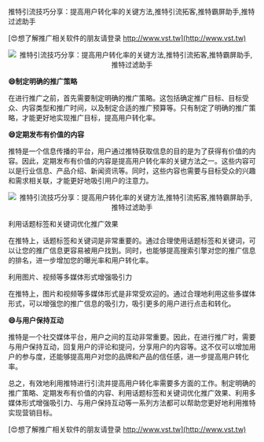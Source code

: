 推特引流技巧分享：提高用户转化率的关键方法,推特引流拓客,推特霸屏助手,推特过滤助手

[😍想了解推广相关软件的朋友请登录 http://www.vst.tw](http://www.vst.tw)

 <center><img src="https://vst.tw/MP4/tuiguang/png/8.png" alt="推特引流技巧分享：提高用户转化率的关键方法,推特引流拓客,推特霸屏助手,推特过滤助手"></center>

**😄制定明确的推广策略**

在进行推广之前，首先需要制定明确的推广策略。这包括确定推广目标、目标受众、内容类型和推广时间，以及制定合适的推广预算等。只有制定了明确的推广策略，才能更好地实现推广目标，提高用户转化率。

**😄定期发布有价值的内容**

推特是一个信息传播的平台，用户通过推特获取信息的目的是为了获得有价值的内容。因此，定期发布有价值的内容是提高用户转化率的关键方法之一。这些内容可以是行业信息、产品介绍、新闻资讯等。同时，这些内容也需要与目标受众的兴趣和需求相关联，才能更好地吸引用户的注意力。

 <center><img src="https://vst.tw/MP4/tuiguang/png/7.png" alt="推特引流技巧分享：提高用户转化率的关键方法,推特引流拓客,推特霸屏助手,推特过滤助手"></center>

利用话题标签和关键词优化推广效果

在推特上，话题标签和关键词是非常重要的。通过合理使用话题标签和关键词，可以让您的推广信息更容易被用户找到。同时，也能够提高搜索引擎对您的推广信息的排名，进一步增加您的曝光率和用户转化率。

利用图片、视频等多媒体形式增强吸引力

在推特上，图片和视频等多媒体形式是非常受欢迎的。通过合理地利用这些多媒体形式，可以增强您的推广信息的吸引力，吸引更多的用户进行点击和转化。

**😄与用户保持互动**

推特是一个社交媒体平台，用户之间的互动非常重要。因此，在进行推广时，需要与用户保持互动，回复用户的评论和提问，分享用户的内容等。这不仅可以增加用户的参与度，还能够提高用户对您的品牌和产品的信任感，进一步提高用户转化率。

总之，有效地利用推特进行引流并提高用户转化率需要多方面的工作。制定明确的推广策略、定期发布有价值的内容、利用话题标签和关键词优化推广效果、利用多媒体形式增强吸引力、与用户保持互动等一系列方法都可以帮助您更好地利用推特实现营销目标。

[😍想了解推广相关软件的朋友请登录 http://www.vst.tw](http://www.vst.tw)



